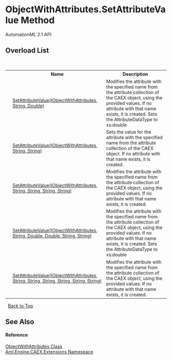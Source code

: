# ObjectWithAttributes.SetAttributeValue Method 
AutomationML 2.1 API 


## Overload List
&nbsp;<table><tr><th></th><th>Name</th><th>Description</th></tr><tr><td>![Public method](media/pubmethod.gif "Public method")![Static member](media/static.gif "Static member")</td><td><a href="M_Aml_Engine_CAEX_Extensions_ObjectWithAttributes_SetAttributeValue">SetAttributeValue(IObjectWithAttributes, String, Double)</a></td><td>
Modifies the attribute with the specified name from the attribute collection of the CAEX object, using the provided values. If no attribute with that name exists, it is created. Sets the AttributeDataType to xs:double</td></tr><tr><td>![Public method](media/pubmethod.gif "Public method")![Static member](media/static.gif "Static member")</td><td><a href="M_Aml_Engine_CAEX_Extensions_ObjectWithAttributes_SetAttributeValue_2">SetAttributeValue(IObjectWithAttributes, String, String)</a></td><td>
Sets the value for the attribute with the specified name from the attribute collection of the CAEX object. If no attribute with that name exists, it is created.</td></tr><tr><td>![Public method](media/pubmethod.gif "Public method")![Static member](media/static.gif "Static member")</td><td><a href="M_Aml_Engine_CAEX_Extensions_ObjectWithAttributes_SetAttributeValue_3">SetAttributeValue(IObjectWithAttributes, String, String, String, String)</a></td><td>
Modifies the attribute with the specified name from the attribute collection of the CAEX object, using the provided values. If no attribute with that name exists, it is created.</td></tr><tr><td>![Public method](media/pubmethod.gif "Public method")![Static member](media/static.gif "Static member")</td><td><a href="M_Aml_Engine_CAEX_Extensions_ObjectWithAttributes_SetAttributeValue_1">SetAttributeValue(IObjectWithAttributes, String, Double, Double, String, String)</a></td><td>
Modifies the attribute with the specified name from the attribute collection of the CAEX object, using the provided values. If no attribute with that name exists, it is created. Sets the AttributeDataType to xs:double</td></tr><tr><td>![Public method](media/pubmethod.gif "Public method")![Static member](media/static.gif "Static member")</td><td><a href="M_Aml_Engine_CAEX_Extensions_ObjectWithAttributes_SetAttributeValue_4">SetAttributeValue(IObjectWithAttributes, String, String, String, String, String, String)</a></td><td>
Modifies the attribute with the specified name from the attribute collection of the CAEX object, using the provided values. If no attribute with that name exists, it is created.</td></tr></table>&nbsp;
<a href="#objectwithattributes.setattributevalue-method">Back to Top</a>

## See Also


#### Reference
<a href="T_Aml_Engine_CAEX_Extensions_ObjectWithAttributes">ObjectWithAttributes Class</a><br /><a href="N_Aml_Engine_CAEX_Extensions">Aml.Engine.CAEX.Extensions Namespace</a><br />
